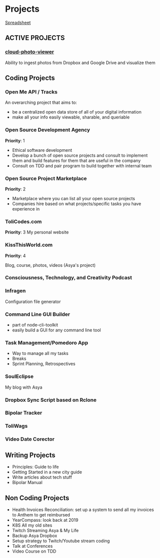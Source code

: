
# Projects
[Spreadsheet](https://docs.google.com/spreadsheets/d/1K5FxWrKfyAiI9831OmORictVBRhsFnaei1VrJd1qPMU/edit#gid=0)

## ACTIVE PROJECTS
### [cloud-photo-viewer](cloud-photo-viewer.md)
Ability to ingest photos from Dropbox and Google Drive and visualize them

## Coding Projects

### Open Me API / Tracks
An overarching project that aims to:
* be a centralized open data store of all of your digital information 
* make all your info easily viewable, sharable, and queriable

### Open Source Development Agency
**Priority**: 1

* Ethical software development
* Develop a bunch of open source projects and consult to implement them and build features for them that are useful in the company
* Consult on TDD and pair program to build together with internal team

### Open Source Project Marketplace
**Priority**: 2

* Marketplace where you can list all your open source projects
* Companies hire based on what projects/specific tasks you have experience in

### ToliCodes.com
**Priority**: 3
My personal website

### KissThisWorld.com 
**Priority**: 4

Blog, course, photos, videos (Asya's project)

### Consciousness, Technology, and Creativity Podcast

### Infragen
Configuration file generator

### Command Line GUI Builder
* part of node-cli-toolkit
* easily build a GUI for any command line tool

### Task Management/Pomedoro App
* Way to manage all my tasks 
* Breaks
* Sprint Planning, Retrospectives

### SoulEclipse 
My blog with Asya

### Dropbox Sync Script based on Rclone

### Bipolar Tracker

### ToliWags

### Video Date Corector

## Writing Projects
* Principles: Guide to life
* Getting Started in a new city guide
* Write articles about tech stuff
* Bipolar Manual

## Non Coding Projects
* Health Invoices Reconciliation: set up a system to send all my invoices to Anthem to get reimbursed
* YearCompass: look back at 2019
* K8S All my old sites
* Twitch Streaming Asya & My Life
* Backup Asya Dropbox
* Setup strategy to Twitch/Youtube stream coding
* Talk at Conferences
* Video Course on TDD
